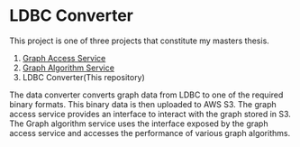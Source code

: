 # LDBC Converter
This project is one of three projects that constitute my masters thesis.
1. [Graph Access Service](https://github.com/adityachandla/graph_access_service)
2. [Graph Algorithm Service](https://github.com/adityachandla/graph_algorithm_service)
3. LDBC Converter(This repository)

The data converter converts graph data from LDBC to one of the required binary formats. This binary data is then uploaded to AWS S3. The graph access service provides an interface to interact with the graph stored in S3. The Graph algorithm service uses the interface exposed by the graph access service and accesses the performance of various graph algorithms.

